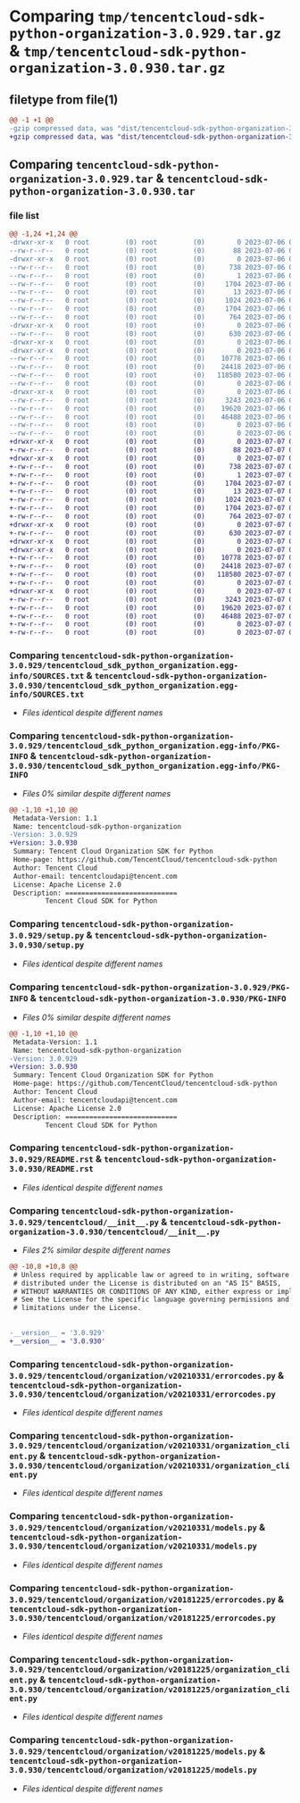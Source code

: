 # Comparing `tmp/tencentcloud-sdk-python-organization-3.0.929.tar.gz` & `tmp/tencentcloud-sdk-python-organization-3.0.930.tar.gz`

## filetype from file(1)

```diff
@@ -1 +1 @@
-gzip compressed data, was "dist/tencentcloud-sdk-python-organization-3.0.929.tar", last modified: Thu Jul  6 00:31:36 2023, max compression
+gzip compressed data, was "dist/tencentcloud-sdk-python-organization-3.0.930.tar", last modified: Fri Jul  7 00:29:06 2023, max compression
```

## Comparing `tencentcloud-sdk-python-organization-3.0.929.tar` & `tencentcloud-sdk-python-organization-3.0.930.tar`

### file list

```diff
@@ -1,24 +1,24 @@
-drwxr-xr-x   0 root         (0) root         (0)        0 2023-07-06 00:31:36.000000 tencentcloud-sdk-python-organization-3.0.929/
--rw-r--r--   0 root         (0) root         (0)       88 2023-07-06 00:31:36.000000 tencentcloud-sdk-python-organization-3.0.929/setup.cfg
-drwxr-xr-x   0 root         (0) root         (0)        0 2023-07-06 00:31:36.000000 tencentcloud-sdk-python-organization-3.0.929/tencentcloud_sdk_python_organization.egg-info/
--rw-r--r--   0 root         (0) root         (0)      738 2023-07-06 00:31:36.000000 tencentcloud-sdk-python-organization-3.0.929/tencentcloud_sdk_python_organization.egg-info/SOURCES.txt
--rw-r--r--   0 root         (0) root         (0)        1 2023-07-06 00:31:36.000000 tencentcloud-sdk-python-organization-3.0.929/tencentcloud_sdk_python_organization.egg-info/dependency_links.txt
--rw-r--r--   0 root         (0) root         (0)     1704 2023-07-06 00:31:36.000000 tencentcloud-sdk-python-organization-3.0.929/tencentcloud_sdk_python_organization.egg-info/PKG-INFO
--rw-r--r--   0 root         (0) root         (0)       13 2023-07-06 00:31:36.000000 tencentcloud-sdk-python-organization-3.0.929/tencentcloud_sdk_python_organization.egg-info/top_level.txt
--rw-r--r--   0 root         (0) root         (0)     1024 2023-07-06 00:31:36.000000 tencentcloud-sdk-python-organization-3.0.929/setup.py
--rw-r--r--   0 root         (0) root         (0)     1704 2023-07-06 00:31:36.000000 tencentcloud-sdk-python-organization-3.0.929/PKG-INFO
--rw-r--r--   0 root         (0) root         (0)      764 2023-07-06 00:31:36.000000 tencentcloud-sdk-python-organization-3.0.929/README.rst
-drwxr-xr-x   0 root         (0) root         (0)        0 2023-07-06 00:31:36.000000 tencentcloud-sdk-python-organization-3.0.929/tencentcloud/
--rw-r--r--   0 root         (0) root         (0)      630 2023-07-06 00:31:36.000000 tencentcloud-sdk-python-organization-3.0.929/tencentcloud/__init__.py
-drwxr-xr-x   0 root         (0) root         (0)        0 2023-07-06 00:31:36.000000 tencentcloud-sdk-python-organization-3.0.929/tencentcloud/organization/
-drwxr-xr-x   0 root         (0) root         (0)        0 2023-07-06 00:31:36.000000 tencentcloud-sdk-python-organization-3.0.929/tencentcloud/organization/v20210331/
--rw-r--r--   0 root         (0) root         (0)    10778 2023-07-06 00:31:36.000000 tencentcloud-sdk-python-organization-3.0.929/tencentcloud/organization/v20210331/errorcodes.py
--rw-r--r--   0 root         (0) root         (0)    24418 2023-07-06 00:31:36.000000 tencentcloud-sdk-python-organization-3.0.929/tencentcloud/organization/v20210331/organization_client.py
--rw-r--r--   0 root         (0) root         (0)   118580 2023-07-06 00:31:36.000000 tencentcloud-sdk-python-organization-3.0.929/tencentcloud/organization/v20210331/models.py
--rw-r--r--   0 root         (0) root         (0)        0 2023-07-06 00:31:36.000000 tencentcloud-sdk-python-organization-3.0.929/tencentcloud/organization/v20210331/__init__.py
-drwxr-xr-x   0 root         (0) root         (0)        0 2023-07-06 00:31:36.000000 tencentcloud-sdk-python-organization-3.0.929/tencentcloud/organization/v20181225/
--rw-r--r--   0 root         (0) root         (0)     3243 2023-07-06 00:31:36.000000 tencentcloud-sdk-python-organization-3.0.929/tencentcloud/organization/v20181225/errorcodes.py
--rw-r--r--   0 root         (0) root         (0)    19620 2023-07-06 00:31:36.000000 tencentcloud-sdk-python-organization-3.0.929/tencentcloud/organization/v20181225/organization_client.py
--rw-r--r--   0 root         (0) root         (0)    46488 2023-07-06 00:31:36.000000 tencentcloud-sdk-python-organization-3.0.929/tencentcloud/organization/v20181225/models.py
--rw-r--r--   0 root         (0) root         (0)        0 2023-07-06 00:31:36.000000 tencentcloud-sdk-python-organization-3.0.929/tencentcloud/organization/v20181225/__init__.py
--rw-r--r--   0 root         (0) root         (0)        0 2023-07-06 00:31:36.000000 tencentcloud-sdk-python-organization-3.0.929/tencentcloud/organization/__init__.py
+drwxr-xr-x   0 root         (0) root         (0)        0 2023-07-07 00:29:05.000000 tencentcloud-sdk-python-organization-3.0.930/
+-rw-r--r--   0 root         (0) root         (0)       88 2023-07-07 00:29:05.000000 tencentcloud-sdk-python-organization-3.0.930/setup.cfg
+drwxr-xr-x   0 root         (0) root         (0)        0 2023-07-07 00:29:05.000000 tencentcloud-sdk-python-organization-3.0.930/tencentcloud_sdk_python_organization.egg-info/
+-rw-r--r--   0 root         (0) root         (0)      738 2023-07-07 00:29:05.000000 tencentcloud-sdk-python-organization-3.0.930/tencentcloud_sdk_python_organization.egg-info/SOURCES.txt
+-rw-r--r--   0 root         (0) root         (0)        1 2023-07-07 00:29:05.000000 tencentcloud-sdk-python-organization-3.0.930/tencentcloud_sdk_python_organization.egg-info/dependency_links.txt
+-rw-r--r--   0 root         (0) root         (0)     1704 2023-07-07 00:29:05.000000 tencentcloud-sdk-python-organization-3.0.930/tencentcloud_sdk_python_organization.egg-info/PKG-INFO
+-rw-r--r--   0 root         (0) root         (0)       13 2023-07-07 00:29:05.000000 tencentcloud-sdk-python-organization-3.0.930/tencentcloud_sdk_python_organization.egg-info/top_level.txt
+-rw-r--r--   0 root         (0) root         (0)     1024 2023-07-07 00:29:05.000000 tencentcloud-sdk-python-organization-3.0.930/setup.py
+-rw-r--r--   0 root         (0) root         (0)     1704 2023-07-07 00:29:05.000000 tencentcloud-sdk-python-organization-3.0.930/PKG-INFO
+-rw-r--r--   0 root         (0) root         (0)      764 2023-07-07 00:29:05.000000 tencentcloud-sdk-python-organization-3.0.930/README.rst
+drwxr-xr-x   0 root         (0) root         (0)        0 2023-07-07 00:29:05.000000 tencentcloud-sdk-python-organization-3.0.930/tencentcloud/
+-rw-r--r--   0 root         (0) root         (0)      630 2023-07-07 00:29:05.000000 tencentcloud-sdk-python-organization-3.0.930/tencentcloud/__init__.py
+drwxr-xr-x   0 root         (0) root         (0)        0 2023-07-07 00:29:05.000000 tencentcloud-sdk-python-organization-3.0.930/tencentcloud/organization/
+drwxr-xr-x   0 root         (0) root         (0)        0 2023-07-07 00:29:05.000000 tencentcloud-sdk-python-organization-3.0.930/tencentcloud/organization/v20210331/
+-rw-r--r--   0 root         (0) root         (0)    10778 2023-07-07 00:29:05.000000 tencentcloud-sdk-python-organization-3.0.930/tencentcloud/organization/v20210331/errorcodes.py
+-rw-r--r--   0 root         (0) root         (0)    24418 2023-07-07 00:29:05.000000 tencentcloud-sdk-python-organization-3.0.930/tencentcloud/organization/v20210331/organization_client.py
+-rw-r--r--   0 root         (0) root         (0)   118580 2023-07-07 00:29:05.000000 tencentcloud-sdk-python-organization-3.0.930/tencentcloud/organization/v20210331/models.py
+-rw-r--r--   0 root         (0) root         (0)        0 2023-07-07 00:29:05.000000 tencentcloud-sdk-python-organization-3.0.930/tencentcloud/organization/v20210331/__init__.py
+drwxr-xr-x   0 root         (0) root         (0)        0 2023-07-07 00:29:05.000000 tencentcloud-sdk-python-organization-3.0.930/tencentcloud/organization/v20181225/
+-rw-r--r--   0 root         (0) root         (0)     3243 2023-07-07 00:29:05.000000 tencentcloud-sdk-python-organization-3.0.930/tencentcloud/organization/v20181225/errorcodes.py
+-rw-r--r--   0 root         (0) root         (0)    19620 2023-07-07 00:29:05.000000 tencentcloud-sdk-python-organization-3.0.930/tencentcloud/organization/v20181225/organization_client.py
+-rw-r--r--   0 root         (0) root         (0)    46488 2023-07-07 00:29:05.000000 tencentcloud-sdk-python-organization-3.0.930/tencentcloud/organization/v20181225/models.py
+-rw-r--r--   0 root         (0) root         (0)        0 2023-07-07 00:29:05.000000 tencentcloud-sdk-python-organization-3.0.930/tencentcloud/organization/v20181225/__init__.py
+-rw-r--r--   0 root         (0) root         (0)        0 2023-07-07 00:29:05.000000 tencentcloud-sdk-python-organization-3.0.930/tencentcloud/organization/__init__.py
```

### Comparing `tencentcloud-sdk-python-organization-3.0.929/tencentcloud_sdk_python_organization.egg-info/SOURCES.txt` & `tencentcloud-sdk-python-organization-3.0.930/tencentcloud_sdk_python_organization.egg-info/SOURCES.txt`

 * *Files identical despite different names*

### Comparing `tencentcloud-sdk-python-organization-3.0.929/tencentcloud_sdk_python_organization.egg-info/PKG-INFO` & `tencentcloud-sdk-python-organization-3.0.930/tencentcloud_sdk_python_organization.egg-info/PKG-INFO`

 * *Files 0% similar despite different names*

```diff
@@ -1,10 +1,10 @@
 Metadata-Version: 1.1
 Name: tencentcloud-sdk-python-organization
-Version: 3.0.929
+Version: 3.0.930
 Summary: Tencent Cloud Organization SDK for Python
 Home-page: https://github.com/TencentCloud/tencentcloud-sdk-python
 Author: Tencent Cloud
 Author-email: tencentcloudapi@tencent.com
 License: Apache License 2.0
 Description: ============================
         Tencent Cloud SDK for Python
```

### Comparing `tencentcloud-sdk-python-organization-3.0.929/setup.py` & `tencentcloud-sdk-python-organization-3.0.930/setup.py`

 * *Files identical despite different names*

### Comparing `tencentcloud-sdk-python-organization-3.0.929/PKG-INFO` & `tencentcloud-sdk-python-organization-3.0.930/PKG-INFO`

 * *Files 0% similar despite different names*

```diff
@@ -1,10 +1,10 @@
 Metadata-Version: 1.1
 Name: tencentcloud-sdk-python-organization
-Version: 3.0.929
+Version: 3.0.930
 Summary: Tencent Cloud Organization SDK for Python
 Home-page: https://github.com/TencentCloud/tencentcloud-sdk-python
 Author: Tencent Cloud
 Author-email: tencentcloudapi@tencent.com
 License: Apache License 2.0
 Description: ============================
         Tencent Cloud SDK for Python
```

### Comparing `tencentcloud-sdk-python-organization-3.0.929/README.rst` & `tencentcloud-sdk-python-organization-3.0.930/README.rst`

 * *Files identical despite different names*

### Comparing `tencentcloud-sdk-python-organization-3.0.929/tencentcloud/__init__.py` & `tencentcloud-sdk-python-organization-3.0.930/tencentcloud/__init__.py`

 * *Files 2% similar despite different names*

```diff
@@ -10,8 +10,8 @@
 # Unless required by applicable law or agreed to in writing, software
 # distributed under the License is distributed on an "AS IS" BASIS,
 # WITHOUT WARRANTIES OR CONDITIONS OF ANY KIND, either express or implied.
 # See the License for the specific language governing permissions and
 # limitations under the License.
 
 
-__version__ = '3.0.929'
+__version__ = '3.0.930'
```

### Comparing `tencentcloud-sdk-python-organization-3.0.929/tencentcloud/organization/v20210331/errorcodes.py` & `tencentcloud-sdk-python-organization-3.0.930/tencentcloud/organization/v20210331/errorcodes.py`

 * *Files identical despite different names*

### Comparing `tencentcloud-sdk-python-organization-3.0.929/tencentcloud/organization/v20210331/organization_client.py` & `tencentcloud-sdk-python-organization-3.0.930/tencentcloud/organization/v20210331/organization_client.py`

 * *Files identical despite different names*

### Comparing `tencentcloud-sdk-python-organization-3.0.929/tencentcloud/organization/v20210331/models.py` & `tencentcloud-sdk-python-organization-3.0.930/tencentcloud/organization/v20210331/models.py`

 * *Files identical despite different names*

### Comparing `tencentcloud-sdk-python-organization-3.0.929/tencentcloud/organization/v20181225/errorcodes.py` & `tencentcloud-sdk-python-organization-3.0.930/tencentcloud/organization/v20181225/errorcodes.py`

 * *Files identical despite different names*

### Comparing `tencentcloud-sdk-python-organization-3.0.929/tencentcloud/organization/v20181225/organization_client.py` & `tencentcloud-sdk-python-organization-3.0.930/tencentcloud/organization/v20181225/organization_client.py`

 * *Files identical despite different names*

### Comparing `tencentcloud-sdk-python-organization-3.0.929/tencentcloud/organization/v20181225/models.py` & `tencentcloud-sdk-python-organization-3.0.930/tencentcloud/organization/v20181225/models.py`

 * *Files identical despite different names*

